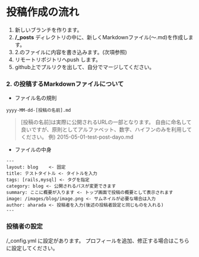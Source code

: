
# 投稿作成の流れ

1. 新しいブランチを作ります。
1. **/_posts** ディレクトリの中に、新しくMarkdownファイル(〜.md)を作成します。
1. 2.のファイルに内容を書き込みます。(次項参照)
1. リモートリポジトリへpush します。
1. github上でプルリクを出して、自分でマージしてください。



### 2. の投稿するMarkdownファイルについて

* ファイル名の規則

```
yyyy-MM-dd-[投稿の名前].md
```

> [投稿の名前]は実際に公開されるURLの一部となります。
> 自由に命名して良いですが、原則としてアルファベット、数字、ハイフンのみを利用してください。
> 例) 2015-05-01-test-post-dayo.md

* ファイルの中身

```
---
layout: blog    <- 固定
title: テストタイトル <- タイトルを入力
tags: [rails,mysql] <- タグを指定
category: blog <- 公開されるパスが変更できます
summary: ここに概要が入ります <- トップ画面で投稿の概要として表示されます
image: /images/blog/image.png <- サムネイルが必要な場合は入力
author: aharada <- 投稿者を入力(後述の投稿者設定と同じものを入れる)
---
```

### 投稿者の設定

/_config.yml に設定があります。
プロフィールを追加、修正する場合はこちらに設定してください。

